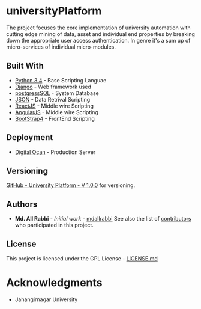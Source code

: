 # universityPlatform
The project focuses the core implementation of university automation with cutting edge mining of data, asset and individual end properties by breaking down the appropriate user access authentication. In genre it's a sum up of micro-services of individual micro-modules.


## Built With
* [Python 3.4](https://www.python.org/) - Base Scripting Languae
* [Django](https://www.djangoproject.com/) - Web framework used
* [postgressSQL](https://www.postgresql.org/) - System Database
* [JSON](https://www.json.org/) - Data Retrival Scripting
* [ReactJS](https://reactjs.org/) - Middle wire Scripting
* [AngularJS](https://angularjs.org/) - Middle wire Scripting
* [BootStrap4](https://getbootstrap.com/) - FrontEnd Scripting

## Deployment
* [Digital Ocan](https://digitalocean.com) - Production Server

## Versioning
[GitHub - University Platform - V 1.0.0](https://github.com/mdallrabbi/universityPlatform) for versioning.

## Authors
* **Md. All Rabbi** - *Initial work* - [mdallrabbi](https://github.com/mdallrabbi)
See also the list of [contributors](https://github.com/your/project/contributors) who participated in this project.

## License
This project is licensed under the GPL License - [LICENSE.md](LICENSE.md) 

# Acknowledgments
* Jahangirnagar University
